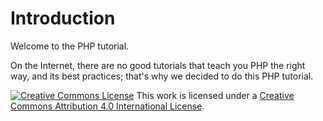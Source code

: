# Introduction

Welcome to the PHP tutorial.

On the Internet, there are no good tutorials that teach you PHP the right way, and its best practices; that's why we decided to do this PHP tutorial.

[![Creative Commons License](https://i.creativecommons.org/l/by/4.0/80x15.png)](http://creativecommons.org/licenses/by/4.0/) This work is licensed under a [Creative Commons Attribution 4.0 International License](http://creativecommons.org/licenses/by/4.0/).
